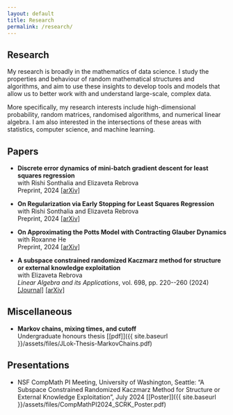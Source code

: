 ```yaml
---
layout: default
title: Research
permalink: /research/
---
```


## Research

My research is broadly in the mathematics of data science. I study the properties and behaviour of random mathematical structures and algorithms, and aim to use these insights to develop tools and models that allow us to better work with and understand large-scale, complex data.

More specifically, my research interests include high-dimensional probability, random matrices, randomised algorithms, and numerical linear algebra. I am also interested in the intersections of these areas with statistics, computer science, and machine learning.

## Papers

- **Discrete error dynamics of mini-batch gradient descent for least squares regression**\
with Rishi Sonthalia and Elizaveta Rebrova\
Preprint, 2024 [[arXiv]](https://arxiv.org/abs/2406.03696)

- **On Regularization via Early Stopping for Least Squares Regression**\
with Rishi Sonthalia and Elizaveta Rebrova\
Preprint, 2024 [[arXiv]](https://arxiv.org/abs/2406.04425)

- **On Approximating the Potts Model with Contracting Glauber Dynamics**\
with Roxanne He\
Preprint, 2024 [[arXiv]](https://arxiv.org/abs/2404.18778)

- **A subspace constrained randomized Kaczmarz method for structure or
external knowledge exploitation**\
with Elizaveta Rebrova\
*Linear Algebra and its Applications*, vol. 698, pp. 220--260 (2024) [[Journal]](https://doi.org/10.1016/j.laa.2024.06.010) [[arXiv]](https://arxiv.org/abs/2309.04889)
<!-- Preprint, 2023 [[arXiv]](https://arxiv.org/abs/2309.04889) -->

## Miscellaneous

- **Markov chains, mixing times, and cutoff**\
Undergraduate honours thesis [[pdf]]({{ site.baseurl }}/assets/files/JLok-Thesis-MarkovChains.pdf)

## Presentations

- NSF CompMath PI Meeting, University of Washington, Seattle: “A Subspace Constrained
Randomized Kaczmarz Method for Structure or External Knowledge Exploitation”, July 2024 [[Poster]]({{ site.baseurl }}/assets/files/CompMathPI2024_SCRK_Poster.pdf)